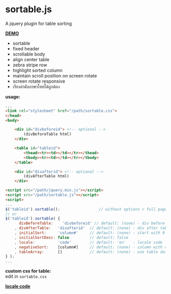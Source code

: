 # sortable.js
A jquery plugin for table sorting
  
[**DEMO**](https://rern.github.io/sortable/)    
- sortable
- fixed header
- scrollable body
- align center table
- zebra stripe row
- highlight sorted column
- maintain scroll position on screen rotate
- screen rotate responsive 
- เรียงลำดับภาษาไทยได้ถูกต้อง
  
**usage:**  
```html
...
<link rel="stylesheet" href="/path/sortable.css">
</head>
<body>

	<div id="divbeforeid"> <!-- optional -->
		(divBeforeTable html)
	</div>

	<table id="tableid">
		<thead><tr><td></td></tr></thead>
		<tbody><tr><td></td></tr></tbody>
	</table>

	<div id="divafterid"> <!-- optional -->
		(divAfterTable html)
	</div>

<script src="/path/jquery.min.js"></script>
<script src="/path/sortable.js"></script>
<script>
...
$('tableid').sortable();                 // without options > full page table
// or
$('tableid').sortable( {
	  divBeforeTable:	 'divbeforeid' // default: (none) - div before table, enclosed in single div
	, divAfterTable:   'divafterid'  // default: (none) - div after table, enclosed in single div
	, initialSort:     'column#'     // default: (none) - start with 0
	, initialSortDesc: false         // default: false
	, locale:          'code'        // default: 'en'   - locale code
	, negativeSort:    [column#]     // default: (none) - column with negative value
	, tableArray:      []            // default: (none) - use table data array directly
} );
...
```
**custom css for table:**  
  edit in `sortable.css`    
  
[**locale code**](https://r12a.github.io/app-subtags/)
